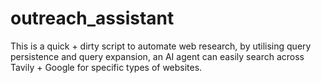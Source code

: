 # outreach_assistant
This is a quick + dirty script to automate web research, by utilising query persistence and query expansion, an AI agent can easily search across Tavily + Google for specific types of websites.
